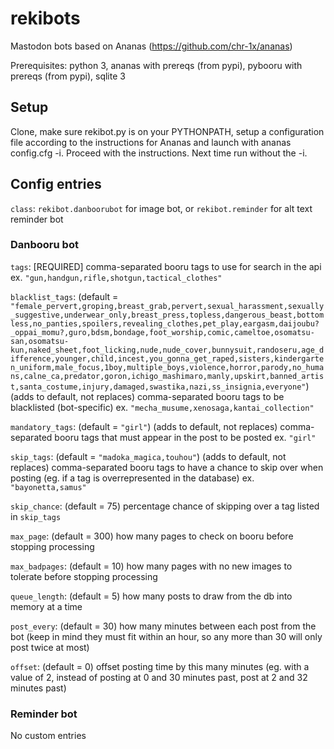 # rekibots
Mastodon bots based on Ananas (https://github.com/chr-1x/ananas)

Prerequisites: python 3, ananas with prereqs (from pypi), pybooru with prereqs (from pypi), sqlite 3

## Setup
Clone, make sure rekibot.py is on your PYTHONPATH, setup a configuration file according to the instructions for Ananas and launch with ananas config.cfg -i. Proceed with the instructions. Next time run without the -i.

## Config entries

`class`: `rekibot.danboorubot` for image bot, or `rekibot.reminder` for alt text reminder bot

### Danbooru bot

`tags`: [REQUIRED] comma-separated booru tags to use for search in the api ex. `"gun,handgun,rifle,shotgun,tactical_clothes"`

`blacklist_tags`: (default = `"female_pervert,groping,breast_grab,pervert,sexual_harassment,sexually_suggestive,underwear_only,breast_press,topless,dangerous_beast,bottomless,no_panties,spoilers,revealing_clothes,pet_play,eargasm,daijoubu?_oppai_momu?,guro,bdsm,bondage,foot_worship,comic,cameltoe,osomatsu-san,osomatsu-kun,naked_sheet,foot_licking,nude,nude_cover,bunnysuit,randoseru,age_difference,younger,child,incest,you_gonna_get_raped,sisters,kindergarten_uniform,male_focus,1boy,multiple_boys,violence,horror,parody,no_humans,calne_ca,predator,goron,ichigo_mashimaro,manly,upskirt,banned_artist,santa_costume,injury,damaged,swastika,nazi,ss_insignia,everyone"`) (adds to default, not replaces) comma-separated booru tags to be blacklisted (bot-specific) ex. `"mecha_musume,xenosaga,kantai_collection"`

`mandatory_tags`: (default = `"girl"`) (adds to default, not replaces) comma-separated booru tags that must appear in the post to be posted ex. `"girl"`

`skip_tags`: (default = `"madoka_magica,touhou"`) (adds to default, not replaces) comma-separated booru tags to have a chance to skip over when posting (eg. if a tag is overrepresented in the database) ex. `"bayonetta,samus"`

`skip_chance`: (default = 75) percentage chance of skipping over a tag listed in `skip_tags`

`max_page`: (default = 300) how many pages to check on booru before stopping processing

`max_badpages`: (default = 10) how many pages with no new images to tolerate before stopping processing

`queue_length`: (default = 5) how many posts to draw from the db into memory at a time

`post_every`: (default = 30) how many minutes between each post from the bot (keep in mind they must fit within an hour, so any more than 30 will only post twice at most)

`offset`: (default = 0) offset posting time by this many minutes (eg. with a value of 2, instead of posting at 0 and 30 minutes past, post at 2 and 32 minutes past)

### Reminder bot

No custom entries
